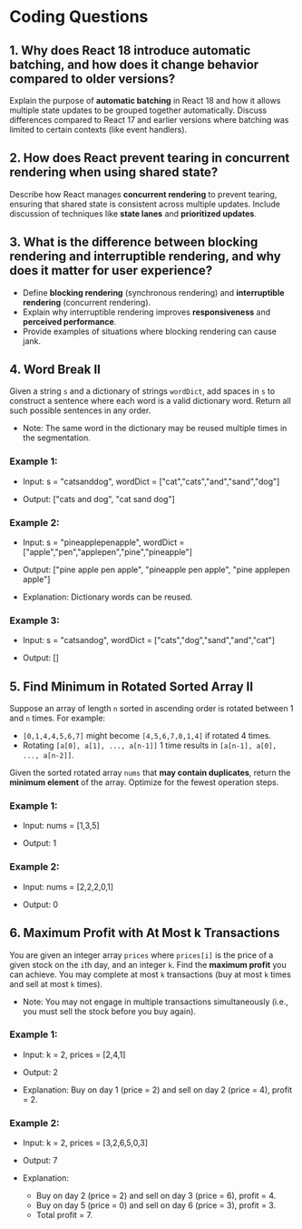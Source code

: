 # Coding Questions

## 1. Why does React 18 introduce automatic batching, and how does it change behavior compared to older versions?

Explain the purpose of **automatic batching** in React 18 and how it allows multiple state updates to be grouped together automatically. Discuss differences compared to React 17 and earlier versions where batching was limited to certain contexts (like event handlers).

## 2. How does React prevent tearing in concurrent rendering when using shared state?

Describe how React manages **concurrent rendering** to prevent tearing, ensuring that shared state is consistent across multiple updates. Include discussion of techniques like **state lanes** and **prioritized updates**.

## 3. What is the difference between blocking rendering and interruptible rendering, and why does it matter for user experience?

- Define **blocking rendering** (synchronous rendering) and **interruptible rendering** (concurrent rendering).
- Explain why interruptible rendering improves **responsiveness** and **perceived performance**.
- Provide examples of situations where blocking rendering can cause jank.

## 4. Word Break II

Given a string `s` and a dictionary of strings `wordDict`, add spaces in `s` to construct a sentence where each word is a valid dictionary word. Return all such possible sentences in any order.

- Note: The same word in the dictionary may be reused multiple times in the segmentation.

### Example 1:
- Input:
s = "catsanddog", wordDict = ["cat","cats","and","sand","dog"]

- Output:
["cats and dog", "cat sand dog"]


### Example 2:
- Input:
s = "pineapplepenapple", wordDict = ["apple","pen","applepen","pine","pineapple"]

- Output:
["pine apple pen apple", "pineapple pen apple", "pine applepen apple"]

- Explanation: Dictionary words can be reused.

### Example 3:
- Input:
s = "catsandog", wordDict = ["cats","dog","sand","and","cat"]

- Output:
[]


## 5. Find Minimum in Rotated Sorted Array II

Suppose an array of length `n` sorted in ascending order is rotated between 1 and `n` times. For example:

- `[0,1,4,4,5,6,7]` might become `[4,5,6,7,0,1,4]` if rotated 4 times.
- Rotating `[a[0], a[1], ..., a[n-1]]` 1 time results in `[a[n-1], a[0], ..., a[n-2]]`.

Given the sorted rotated array `nums` that **may contain duplicates**, return the **minimum element** of the array. Optimize for the fewest operation steps.

### Example 1:
- Input:
nums = [1,3,5]

- Output:
1


### Example 2:
- Input:
nums = [2,2,2,0,1]

- Output:
0


## 6. Maximum Profit with At Most k Transactions

You are given an integer array `prices` where `prices[i]` is the price of a given stock on the `i`th day, and an integer `k`. Find the **maximum profit** you can achieve. You may complete at most `k` transactions (buy at most `k` times and sell at most `k` times).

- Note: You may not engage in multiple transactions simultaneously (i.e., you must sell the stock before you buy again).

### Example 1:
- Input:
k = 2, prices = [2,4,1]

- Output:
2

- Explanation: Buy on day 1 (price = 2) and sell on day 2 (price = 4), profit = 2.

### Example 2:
- Input:
k = 2, prices = [3,2,6,5,0,3]

- Output:
7

- Explanation: 
  - Buy on day 2 (price = 2) and sell on day 3 (price = 6), profit = 4.
  - Buy on day 5 (price = 0) and sell on day 6 (price = 3), profit = 3.
  - Total profit = 7.